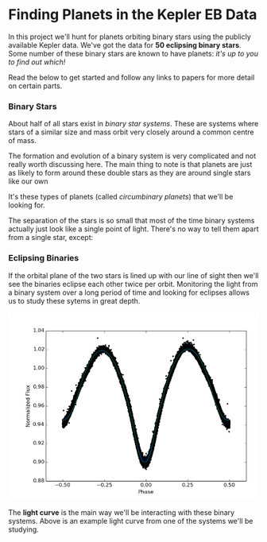 # Finding Planets in the Kepler EB Data

In this project we'll hunt for planets orbiting binary stars using the publicly available Kepler data. We've got the data for __50 eclipsing binary stars__. Some number of these binary stars are known to have planets: _it's up to you to find out which!_

Read the below to get started and follow any links to papers for more detail on certain parts.

### Binary Stars

About half of all stars exist in _binary star systems_. These are systems where stars of a similar size and mass orbit very closely around a common centre of mass.

The formation and evolution of a binary system is very complicated and not really worth discussing here. The main thing to note is that planets are just as likely to form around these double stars as they are around single stars like our own

It's these types of planets (called _circumbinary planets_) that we'll be looking for.

The separation of the stars is so small that most of the time binary systems actually just look like a single point of light. There's no way to tell them apart from a single star, except:

### Eclipsing Binaries

If the orbital plane of the two stars is lined up with our line of sight then we'll see the binaries eclipse each other twice per orbit. Monitoring the light from a binary system over a long period of time and looking for eclipses allows us to study these sytems in great depth.

![light curve](phased_curves/45.png)

The __light curve__ is the main way we'll be interacting with these binary systems. Above is an example light curve from one of the systems we'll be studying.

